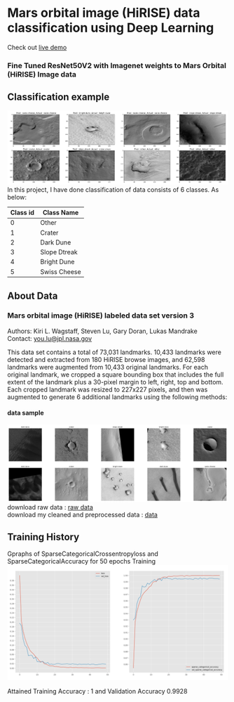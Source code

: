# Mars orbital image (HiRISE) data classification using Deep Learning

Check out [live demo](https://huggingface.co/spaces/vaidik0508/mars-orbitaldata-classification)

### Fine Tuned ResNet50V2 with Imagenet weights to Mars Orbital (HiRISE) Image data
## Classification example
![Prediction](https://github.com/vaidik0508/Mars-HiRISE--data-classification/blob/main/model/pred.jpg)
In this project, I have done classification of data consists of 6 classes. As below:

Class id  |  Class Name
------- | -------
0  |  Other
1  |  Crater
2  |  Dark Dune
3  |  Slope Dtreak
4  |  Bright Dune
5  |  Swiss Cheese

## About Data
### Mars orbital image (HiRISE) labeled data set version 3
Authors: Kiri L. Wagstaff, Steven Lu, Gary Doran, Lukas Mandrake\
Contact: you.lu@jpl.nasa.gov

This data set contains a total of 73,031 landmarks. 10,433 landmarks were detected and extracted from 180 HiRISE browse images, and 62,598 landmarks were augmented from 10,433 original landmarks. For each original landmark, we cropped a square bounding box that includes the full extent of the landmark plus a 30-pixel margin to left, right, top and bottom. Each cropped landmark was resized to 227x227 pixels, and then was augmented to generate 6 additional landmarks using the following methods:

#### data sample
![data](https://github.com/vaidik0508/Mars-HiRISE--data-classification/blob/main/model/images.jpg)
download raw data : [raw data](https://zenodo.org/record/2538136#.YookYqhBy3A) \
download my cleaned and preprocessed data : [data](https://drive.google.com/file/d/1VZNjIRG3fzmMfpm0kgf3IOSt0QxEn-ty/view?usp=sharing)

## Training History
Gpraphs of SparseCategoricalCrossentropyloss and SparseCategoricalAccuracy for 50 epochs Training
![Training](https://github.com/vaidik0508/Mars-HiRISE--data-classification/blob/main/model/history.jpg)

Attained Training Accuracy : 1 and Validation Accuracy 0.9928
